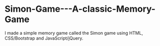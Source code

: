 # Simon-Game---A-classic-Memory-Game
I made a simple memory game called the Simon game using HTML, CSS/Bootstrap and JavaScript/jQuery.
